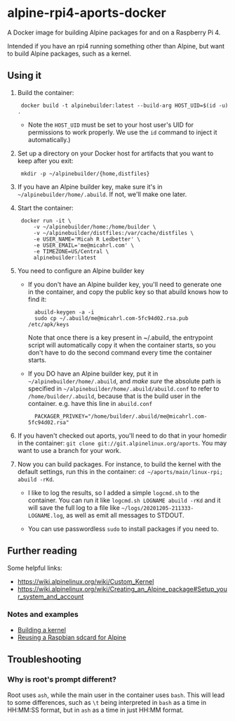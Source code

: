 # alpine-rpi4-aports-docker

A Docker image for building Alpine packages for and on a Raspberry Pi 4.

Intended if you have an rpi4 running something other than Alpine,
but want to build Alpine packages, such as a kernel.

## Using it

1. Build the container:

        docker build -t alpinebuilder:latest --build-arg HOST_UID=$(id -u) .

    - Note the `HOST_UID` must be set to your host user's UID for permissions to work properly.
        We use the `id` command to inject it automatically.)

2. Set up a directory on your Docker host for artifacts that you want to keep after you exit:

        mkdir -p ~/alpinebuilder/{home,distfiles}

3. If you have an Alpine builder key, make sure it's in `~/alpinebuilder/home/.abuild`.
    If not, we'll make one later.

4. Start the container:

        docker run -it \
            -v ~/alpinebuilder/home:/home/builder \
            -v ~/alpinebuilder/distfiles:/var/cache/distfiles \
            -e USER_NAME='Micah R Ledbetter' \
            -e USER_EMAIL='me@micahrl.com' \
            -e TIMEZONE=US/Central \
            alpinebuilder:latest

5. You need to configure an Alpine builder key

    - If you don't have an Alpine builder key, you'll need to generate one in the container, and copy the public key so that abuild knows how to find it:

            abuild-keygen -a -i
            sudo cp ~/.abuild/me@micahrl.com-5fc94d02.rsa.pub /etc/apk/keys

        Note that once there is a key present in ~/.abuild, the entrypoint script will automatically copy it when the container starts, so you don't have to do the second command every time the container starts.

    - If you DO have an Alpine builder key, put it in `~/alpinebuilder/home/.abuild`, and _make sure_ the absolute path is specified in `~/alpinebuilder/home/.abuild/abuild.conf` to refer to `/home/builder/.abuild`, because that is the build user in the container.
        e.g. have this line in `abuild.conf`

            PACKAGER_PRIVKEY="/home/builder/.abuild/me@micahrl.com-5fc94d02.rsa"

6. If you haven't checked out aports, you'll need to do that in your homedir in the container: `git clone git://git.alpinelinux.org/aports`. You may want to use a branch for your work.

7. Now you can build packages. For instance, to build the kernel with the default settings, run this in the container: `cd ~/aports/main/linux-rpi; abuild -rKd`.

    - I like to log the results, so I added a simple `logcmd.sh` to the container. You can run it like `logcmd.sh LOGNAME abuild -rKd` and it will save the full log to a file like `~/logs/20201205-211333-LOGNAME.log`, as well as emit all messages to STDOUT.

    - You can use passwordless `sudo` to install packages if you need to.

## Further reading

Some helpful links:

- <https://wiki.alpinelinux.org/wiki/Custom_Kernel>
- <https://wiki.alpinelinux.org/wiki/Creating_an_Alpine_package#Setup_your_system_and_account>

### Notes and examples

- [Building a kernel](docs/build-kernel.md)
- [Reusing a Raspbian sdcard for Alpine](docs/reuse-raspbian-sdcard.md)

## Troubleshooting

### Why is root's prompt different?

Root uses `ash`, while the main user in the container uses `bash`. This will lead to some differences, such as `\t` being interpreted in `bash` as a time in HH:MM:SS format, but in `ash` as a time in just HH:MM format.
